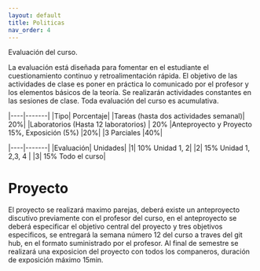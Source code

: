 ```yaml
---
layout: default
title: Politicas
nav_order: 4
---
```



Evaluación del curso.


La evaluación está diseñada para fomentar en el estudiante el cuestionamiento continuo y retroalimentación rápida. El objetivo de las actividades de clase es poner en práctica lo comunicado por el profesor y los elementos básicos de la teoría. Se realizarán actividades constantes en las sesiones de clase. Toda evaluación del curso es acumulativa. 




|----|-------|
|Tipo| Porcentaje|
|Tareas (hasta dos actividades semanal)|	 20%|
|Laboratorios  (Hasta 12 laboratorios)	| 20%
|Anteproyecto y Proyecto 15%, Exposición (5%)      |20%|
|3 Parciales 	 |40%|


|----|-------|
|Evaluación| Unidades|
|1| 10%	 Unidad 1, 2|
|2| 15% Unidad 1, 2,3, 4 |
|3| 15% Todo el curso|




# Proyecto
El proyecto se realizará maximo  parejas, deberá existe un anteproyecto discutivo previamente con el profesor del curso, en el anteproyecto se deberá especificar el objetivo central del proyecto y tres objetivos especificos, se entregará la semana número 12 del curso a traves del git hub, en el formato suministrado por el profesor.   Al final de semestre se realizará una exposicion del proyecto con todos los companeros, duración de exposición máximo 15min. 